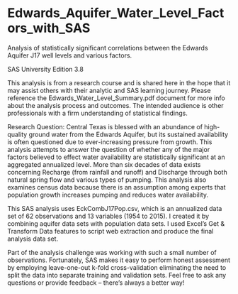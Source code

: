 # Edwards_Aquifer_Water_Level_Factors_with_SAS

Analysis of statistically significant correlations between the Edwards Aquifer J17 well levels and various factors.

SAS University Edition 3.8

This analysis is from a research course and is shared here in the hope that it may assist others with their analytic and SAS learning journey. Please reference the Edwards_Water_Level_Summary.pdf document for more info about the analysis process and outcomes. The intended audience is other professionals with a firm understanding of statistical findings.

Research Question: Central Texas is blessed with an abundance of high-quality ground water from the Edwards Aquifer, but its sustained availability is often questioned due to ever-increasing pressure from growth. This analysis attempts to answer the question of whether any of the major factors believed to effect water availability are statistically significant at an aggregated annualized level. More than six decades of data exists concerning Recharge (from rainfall and runoff) and Discharge through both natural spring flow and various types of pumping. This analysis also examines census data because there is an assumption among experts that population growth increases pumping and reduces water availability.

This SAS analysis uses EckCombJ17Pop.csv, which is an annualized data set of 62 observations and 13 variables (1954 to 2015). I created it by combining aquifer data sets with population data sets. I used Excel’s Get & Transform Data features to script web extraction and produce the final analysis data set. 

Part of the analysis challenge was working with such a small number of observations. Fortunately, SAS makes it easy to perform honest assessment by employing leave-one-out k-fold cross-validation eliminating the need to split the data into separate training and validation sets. Feel free to ask any questions or provide feedback – there’s always a better way!
